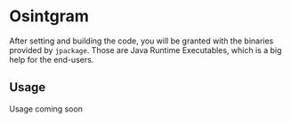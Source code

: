 # Osintgram
After setting and building the code, you will be granted with the binaries provided
by `jpackage`. Those are Java Runtime Executables, which is a big help for the
end-users.

## Usage
Usage coming soon